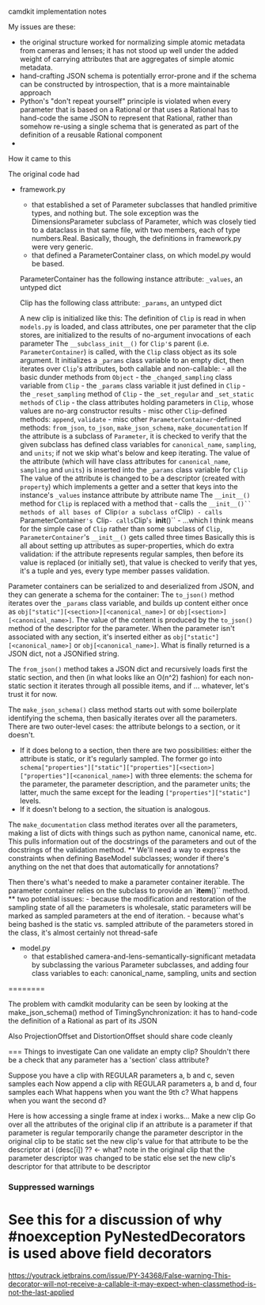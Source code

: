 camdkit implementation notes

My issues are these:
- the original structure worked for normalizing simple atomic metadata from cameras and lenses; it has not stood up well under the added weight of carrying attributes that are aggregates of simple atomic metadata.
- hand-crafting JSON schema is potentially error-prone and if the schema can be constructed by introspection, that is a more maintainable approach
- Python's "don't repeat yourself" principle is violated when every parameter that is based on a Rational or that uses a Rational has to hand-code the same JSON to represent that Rational, rather than somehow re-using a single schema that is generated as part of the definition of a reusable Rational component
- 

How it came to this

The original code had
- framework.py
  - that established a set of Parameter subclasses that handled primitive types, and nothing but. The sole exception was the DimensionsParameter subclass of Parameter, which was closely tied to a dataclass in that same file, with two members, each of type numbers.Real. Basically, though, the definitions in framework.py were very generic.
  - that defined a ParameterContainer class, on which model.py would be based.

  ParameterContainer has the following instance attribute:
    `_values`, an untyped dict

  Clip has the following class attribute:
    `_params`, an untyped dict

  A new clip is initialized like this:
    The definition of `Clip` is read in when `models.py` is loaded, and class attributes, one per parameter
      that the clip stores, are initialized to the results of no-argument invocations of each parameter
    The `__subclass_init__()` for `Clip'`s parent (i.e. `ParameterContainer`) is called, with the `Clip` class object
      as its sole argument. It initializes a `_params` class variable to an empty dict, then iterates over `Clip`'s attributes, both callable and non-callable:
        - all the basic dunder methods from `Object`
        - the `_changed_sampling` class variable from `Clip`
        - the `_params` class variable it just defined in `Clip`
        - the `_reset_sampling` method of `Clip`
        - the `_set_regular` and `_set_static methods` of `Clip`
        - the class attributes holding parameters in `Clip`, whose values are no-arg constructor results
        - misc other `Clip`-defined methods: `append`, `validate`
        - misc other `ParameterContainer`-defined methods: `from_json`, `to_json`, `make_json_schema`, `make_documentation`
      If the attribute is a subclass of `Parameter`, it is checked to verify that the given subclass has defined class variables for `canonical_name`, `sampling`, and `units`; if not we skip what's below and keep iterating.
      The value of the attribute (which will have class attributes for `canonical_name`, `sampling` and `units`) is inserted into the `_params` class variable for `Clip`
      The value of the attribute is changed to be a descriptor (created with `property`) which implements a getter and a setter that keys into the instance's `_values` instance attribute by attribute name
      The `__init__()` method for `Clip` is replaced with a method that
      - calls the `__init__()`` methods of all bases of `Clip` (or a subclass of `Clip`)
      - calls `ParameterContainer`'s `Clip`
      - calls `Clip'`s `__init__()``
      - ...which I think means for the simple case of `Clip` rather than some subclass of `Clip`, `ParameterContainer`'s `__init__()` gets called three times
    Basically this is all about setting up attributes as super-properties, which do extra validation: if the attribute represents regular samples, then before its value is replaced (or initially set), that value is checked to verify that yes, it's a tuple and yes, every type member passes validation.

Parameter containers can be serialized to and deserialized from JSON, and they can generate a schema for the container:
  The `to_json()` method iterates over the `_params` class variable, and builds up content either once as `obj["static"][<section>][<canonical_name>]` or `obj[<section>][<canonical_name>]`. The value of the content is produced by the `to_json()` method of the descriptor for the parameter. When the parameter isn't associated with any section, it's inserted either as `obj["static"][<canonical_name>]` or `obj[<canonical_name>]`. What is finally returned is a JSON dict, not a JSONified string.

  The `from_json()` method takes a JSON dict and recursively loads first the static section, and then (in what looks like an O(n^2) fashion) for each non-static section it iterates through all possible items, and if ... whatever, let's trust it for now.

  The `make_json_schema()` class method starts out with some boilerplate identifying the schema, then basically iterates over all the parameters. There are two outer-level cases: the attribute belongs to a section, or it doesn't.
  - If it does belong to a section, then there are two possibilities: either the attribute is static, or it's regularly sampled. The former go into `schema["properties"]["static"]["properties"][<section>]["properties"][<canonical_name>]` with three elements: the schema for the parameter, the parameter description, and the parameter units; the latter, much the same except for the leading `["properties"]["static"]` levels.
  - If it doesn't belong to a section, the situation is analogous.

  The `make_documentation` class method iterates over all the parameters, making a list of dicts with things such as python name, canonical name, etc. This pulls information out of the docstrings of the parameters and out of the docstrings of the validation method.
  ** We'll need a way to express the constraints when defining BaseModel subclasses; wonder if there's anything on the net that does that automatically for annotations?

Then there's what's needed to make a parameter container iterable. The parameter container relies on the subclass to provide an `__item__()`` method.
  ** two potential issues:
    - because the modification and restoration of the sampling state of all the parameters is wholesale, static parameters will be marked as sampled parameters at the end of iteration.
    - because what's being bashed is the static vs. sampled attribute of the parameters stored in the class, it's almost certainly not thread-safe

- model.py
   - that established camera-and-lens-semantically-significant metadata by subclassing the various Parameter subclasses, and adding four class variables to each: canonical_name, sampling, units and section

========

The problem with camdkit modularity can be seen by looking at the make_json_schema() method of TimingSynchronization: it has to hand-code the definition of a Rational as part of its JSON

Also ProjectionOffset and DistortionOffset should share code cleanly

=== Things to investigate
Can one validate an empty clip?
Shouldn't there be a check that any parameter has a 'section' class attribute?

Suppose you have a clip with REGULAR parameters a, b and c, seven samples each
Now append a clip with REGULAR parameters a, b and d, four samples each
What happens when you want the 9th c?
What happens when you want the second d?

Here is how accessing a single frame at index i works...
Make a new clip
Go over all the attributes of the original clip
  if an attribute is a parameter
    if that parameter is regular
      temporarily change the parameter descriptor in the original clip to be static
      set the new clip's value for that attribute to be the descriptor at i (desc[i]) ?? <- what?
      note in the original clip that the parameter descriptor was changed to be static
    else
      set the new clip's descriptor for that attribute to be descriptor

### Suppressed warnings
# See this for a discussion of why #noexception PyNestedDecorators is used above field decorators
https://youtrack.jetbrains.com/issue/PY-34368/False-warning-This-decorator-will-not-receive-a-callable-it-may-expect-when-classmethod-is-not-the-last-applied